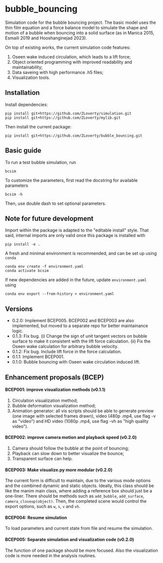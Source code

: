 # bubble_bouncing

Simulation code for the bubble bouncing project. The basic model uses the thin film equation and a force balance model to simulate the shape and motion of a bubble when bouncing into a solid surface (as in Manica 2015, Esmaili 2019 and Hooshanginejad 2023). 

On top of existing works, the current simulation code features:

1. Oseen wake induced circulation, which leads to a lift force;
2. Object oriented programming with improved readability and maintainability;
3. Data saveing with high performance .h5 files;
4. Visualization tools. 

## Installation

Install dependencies:

```
pip install git+https://github.com/ZLoverty/simulation.git
pip install git+https://github.com/ZLoverty/mylib.git
```

Then install the current package:

```
pip install git+https://github.com/ZLoverty/bubble_bouncing.git

```

## Basic guide

To run a test bubble simulation, run

```
bcsim
```

To customize the parameters, first read the docstring for available parameters

```
bcsim -h
```

Then, use double dash to set optional parameters.

## Note for future development

Import within the package is adapted to the "editable install" style. That said, internal imports are only valid once this package is installed with

```
pip install -e .
```

A fresh and minimal environment is recommended, and can be set up using `conda`

```
conda env create -f environment.yaml
conda activate bcsim
```

If new dependencies are added in the future, update `environment.yaml` using

```
conda env export --from-history > environment.yaml
```

## Versions

- 0.2.0: Implement BCEP005. BCEP002 and BCEP003 are also implemented, but moved to a separate repo for better maintainance logic.
- 0.1.3: Fix bug. (i) Change the sign of unit tangent vectors on bubble surface to make it consistent with the lift force calculation. (ii) Fix the Oseen wake calculation for arbitrary bubble velocity.
- 0.1.2: Fix bug. Include lift force in the force calculation.
- 0.1.1: Implement BCEP001.
- 0.1.0: Bubble bouncing with Oseen wake circulation induced lift.

## Enhancement proposals (BCEP)

#### BCEP001: improve visualization methods (v0.1.1)

1. Circulation visualization method;
2. Bubble deformation visualization method;
3. Animation generator: all vis scripts should be able to generate preview (one image with selected frames drawn), video (480p .mp4, use flag -v as "video") and HD video (1080p .mp4, use flag -vh as "high quality video").

#### BCEP002: improve camera motion and playback speed (v0.2.0)

1. Camera should follow the bubble at the point of bouncing;
2. Playback can slow down to better visualize the bounce;
3. Transparent surface can help.

#### BCEP003: Make visualize.py more modular (v0.2.0)

The current form is difficult to maintain, due to the various mode options and the combined dynamic and static objects. Ideally, this class should be like the manim main class, where adding a reference box should just be a one-liner. There should be methods such as `add_bubble`, `add_surface`, `camera_closeup(object)`. Then, the completed scene would control the export options, such as `w`, `s`, `v` and `vh`. 

#### BCEP004: Resume simulation

To load parameters and current state from file and resume the simulation.

#### BCEP005: Separate simulation and visualization code (v0.2.0)

The function of one package should be more focused. Also the visualization code is more needed in the analysis routines. 